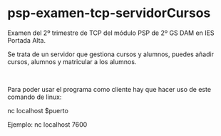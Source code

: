 # psp-examen-tcp-servidorCursos

Examen del 2º trimestre de TCP del módulo PSP de 2º GS DAM en IES Portada Alta.

Se trata de un servidor que gestiona cursos y alumnos, puedes añadir cursos, alumnos y matricular a los alumnos.

<br>

Para poder usar el programa como cliente hay que hacer uso de este comando de linux:

nc localhost $puerto

Ejemplo: nc localhost 7600
